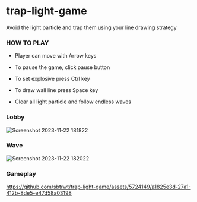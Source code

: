 # trap-light-game
Avoid the light particle and trap them using your line drawing strategy

### HOW TO PLAY
- Player can move with Arrow keys
- To pause the game, click pause button
- To set explosive press Ctrl key
- To draw wall line press Space key

- Clear all light particle and follow endless waves

### Lobby 
![Screenshot 2023-11-22 181822](https://github.com/sbtrwt/trap-light-game/assets/5724149/da544923-b3e4-401c-b72a-f04c031ebd09)

### Wave
![Screenshot 2023-11-22 182022](https://github.com/sbtrwt/trap-light-game/assets/5724149/d548ba15-715c-4bf3-9477-a30d7f8dba9d)

### Gameplay


https://github.com/sbtrwt/trap-light-game/assets/5724149/a1825e3d-27a1-412b-8de5-e47d58a03198


